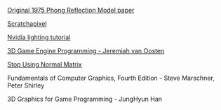 [Original 1975 Phong Reflection Model paper](http://citeseerx.ist.psu.edu/viewdoc/summary?doi=10.1.1.330.4718&rank=1)


[Scratchapixel](https://www.scratchapixel.com/lessons/3d-basic-rendering/phong-shader-BRDF)

[Nvidia lighting tutorial](http://developer.download.nvidia.com/CgTutorial/cg_tutorial_chapter05.html)

[3D Game Engine Programming - Jeremiah van Oosten](https://www.3dgep.com/texturing-lighting-directx-11/#Light_Properties)

[Stop Using Normal Matrix](https://lxjk.github.io/2017/10/01/Stop-Using-Normal-Matrix.html)

Fundamentals of Computer Graphics, Fourth Edition - Steve Marschner, Peter Shirley

3D Graphics for Game Programming - JungHyun Han


